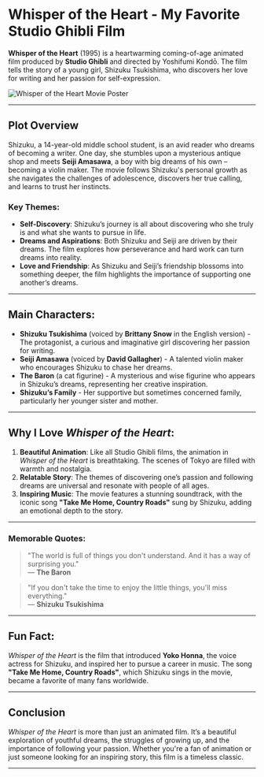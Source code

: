 # Whisper of the Heart - My Favorite Studio Ghibli Film

**Whisper of the Heart** (1995) is a heartwarming coming-of-age animated film produced by **Studio Ghibli** and directed by Yoshifumi Kondō. The film tells the story of a young girl, Shizuku Tsukishima, who discovers her love for writing and her passion for self-expression.

![Whisper of the Heart Movie Poster]([https://upload.wikimedia.org/wikipedia/en/6/6c/Whisper_of_the_Heart_poster.jpg](https://static.wikia.nocookie.net/studio-ghibli/images/7/7b/Whisper_of_the_Heart.jpg/revision/latest?cb=20211108170234))

---

## Plot Overview

Shizuku, a 14-year-old middle school student, is an avid reader who dreams of becoming a writer. One day, she stumbles upon a mysterious antique shop and meets **Seiji Amasawa**, a boy with big dreams of his own – becoming a violin maker. The movie follows Shizuku's personal growth as she navigates the challenges of adolescence, discovers her true calling, and learns to trust her instincts.

### Key Themes:
- **Self-Discovery**: Shizuku’s journey is all about discovering who she truly is and what she wants to pursue in life.
- **Dreams and Aspirations**: Both Shizuku and Seiji are driven by their dreams. The film explores how perseverance and hard work can turn dreams into reality.
- **Love and Friendship**: As Shizuku and Seiji’s friendship blossoms into something deeper, the film highlights the importance of supporting one another’s dreams.

---

## Main Characters:

- **Shizuku Tsukishima** (voiced by **Brittany Snow** in the English version) - The protagonist, a curious and imaginative girl discovering her passion for writing.
- **Seiji Amasawa** (voiced by **David Gallagher**) - A talented violin maker who encourages Shizuku to chase her dreams.
- **The Baron** (a cat figurine) - A mysterious and wise figurine who appears in Shizuku’s dreams, representing her creative inspiration.
- **Shizuku’s Family** - Her supportive but sometimes concerned family, particularly her younger sister and mother.

---

## Why I Love *Whisper of the Heart*:

1. **Beautiful Animation**: Like all Studio Ghibli films, the animation in *Whisper of the Heart* is breathtaking. The scenes of Tokyo are filled with warmth and nostalgia.
2. **Relatable Story**: The themes of discovering one’s passion and following dreams are universal and resonate with people of all ages.
3. **Inspiring Music**: The movie features a stunning soundtrack, with the iconic song **"Take Me Home, Country Roads"** sung by Shizuku, adding an emotional depth to the story.

---

### Memorable Quotes:

> "The world is full of things you don't understand. And it has a way of surprising you."  
> — **The Baron**

> "If you don't take the time to enjoy the little things, you'll miss everything."  
> — **Shizuku Tsukishima**

---

## Fun Fact:
*Whisper of the Heart* is the film that introduced **Yoko Honna**, the voice actress for Shizuku, and inspired her to pursue a career in music. The song **"Take Me Home, Country Roads"**, which Shizuku sings in the movie, became a favorite of many fans worldwide.

---

## Conclusion

*Whisper of the Heart* is more than just an animated film. It’s a beautiful exploration of youthful dreams, the struggles of growing up, and the importance of following your passion. Whether you're a fan of animation or just someone looking for an inspiring story, this film is a timeless classic.

---
